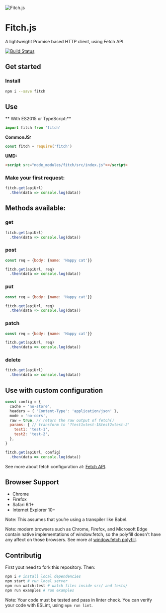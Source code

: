 ![Fitch.js](https://github.com/raphaelpor/fitch.js/raw/master/assets/fitch-mini.png)
# Fitch.js
A lightweight Promise based HTTP client, using Fetch API.

[![Build Status](https://travis-ci.org/raphaelpor/fitch.js.svg?branch=master)](https://travis-ci.org/raphaelpor/fitch.js)

## Get started
### Install
```sh
npm i --save fitch
```

## Use

** With ES2015 or TypeScript:**

```js
import fitch from 'fitch'
```

**CommonJS:**

```js
const fitch = require('fitch')
```

**UMD:**

```html
<script src="node_modules/fitch/src/index.js"></script>
```

### Make your first request:
```js
fitch.get(apiUrl)
  .then(data => console.log(data))
```

## Methods available:
### get
```js
fitch.get(apiUrl)
  .then(data => console.log(data))
```

### post
```js
const req = {body: {name: 'Happy cat'}}

fitch.get(apiUrl, req)
  .then(data => console.log(data))
```

### put
```js
const req = {body: {name: 'Happy cat'}}

fitch.get(apiUrl, req)
  .then(data => console.log(data))
```

### patch
```js
const req = {body: {name: 'Happy cat'}}

fitch.get(apiUrl, req)
  .then(data => console.log(data))
```

### delete
```js
fitch.get(apiUrl)
  .then(data => console.log(data))
```

## Use with custom configuration
```js
const config = {
  cache = 'no-store',
  headers = { 'Content-Type': 'application/json' },
  mode = 'no-cors',
  raw = true, // return the raw output of fetch()
  params: { // transform to '?test1=test-1&test2=test-2'
    test1: 'test-1',
    test2: 'test-2',
  },
}

fitch.get(apiUrl, config)
  .then(data => console.log(data))
```
See more about fetch configuration at: [Fetch API](https://developer.mozilla.org/pt-BR/docs/Web/API/Fetch_API).

## Browser Support

- Chrome
- Firefox
- Safari 6.1+
- Internet Explorer 10+

Note: This assumes that you’re using a transpiler like Babel.

Note: modern browsers such as Chrome, Firefox, and Microsoft Edge contain native implementations of window.fetch, so the polyfill doesn't have any affect on those browsers. See more at [window.fetch polyfill](https://github.com/github/fetch).

## Contributig
First yout need to fork this repository. Then:
```sh
npm i # install local dependencies
npm start # run local server
npm run watch:test # watch files inside src/ and tests/
npm run examples # run examples
```
Note: Your code must be tested and pass in linter check.
You can verify your code with ESLint, using `npm run lint`.
